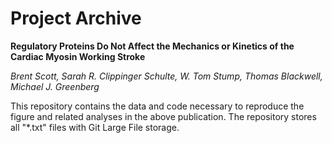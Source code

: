 # Project Archive
 
 **Regulatory Proteins Do Not Affect the Mechanics or Kinetics of the Cardiac Myosin Working Stroke**
 
 *Brent Scott, Sarah R. Clippinger Schulte, W. Tom Stump, Thomas Blackwell, Michael J. Greenberg*
 
 This repository contains the data and code necessary to reproduce the figure and related analyses in the above publication. The repository stores all "*.txt" files with Git Large File storage.
 
